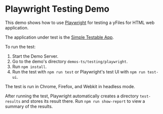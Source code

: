 <!--
 //////////////////////////////////////////////////////////////////////////////
 // @license
 // This file is part of yFiles for HTML 2.6.0.3.
 // Use is subject to license terms.
 //
 // Copyright (c) 2000-2024 by yWorks GmbH, Vor dem Kreuzberg 28,
 // 72070 Tuebingen, Germany. All rights reserved.
 //
 //////////////////////////////////////////////////////////////////////////////
-->
# Playwright Testing Demo

This demo shows how to use [Playwright](https://playwright.dev/) for testing a yFiles for HTML web application.

The application under test is the [Simple Testable App](../application-under-test/index.html).

To run the test:

1.  Start the Demo Server.
2.  Go to the demo's directory `demos-ts/testing/playwright`.
3.  Run `npm install`.
4.  Run the test with `npm run test` or Playwright's test UI with `npm run test-ui`.

The test is run in Chrome, Firefox, and Webkit in headless mode.

After running the test, Playwright automatically creates a directory `test-results` and stores its result there. Run `npm run show-report` to view a summary of the results.
